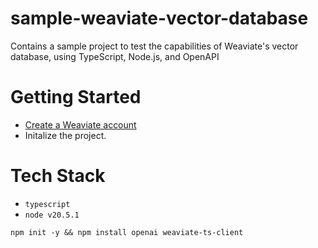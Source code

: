 # sample-weaviate-vector-database
Contains a sample project to test the capabilities of Weaviate's vector database, using TypeScript, Node.js, and OpenAPI

# Getting Started
- [Create a Weaviate account](https://console.weaviate.cloud/)
- Initalize the project.


# Tech Stack
- `typescript`
- `node v20.5.1 `

```
npm init -y && npm install openai weaviate-ts-client
```
